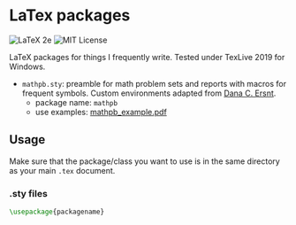 # LaTex packages

![LaTeX 2e](https://img.shields.io/badge/LaTex-2e-yellow) ![MIT License](https://img.shields.io/badge/license-MIT-blue)

LaTeX packages for things I frequently write. Tested under TexLive 2019 for Windows.


- `mathpb.sty`: preamble for math problem sets and reports with macros for frequent symbols.
Custom environments adapted from [Dana C. Ersnt](https://gist.github.com/dcernst/1827406). 
  - package name: `mathpb`
  - use examples: [mathpb_example.pdf](https://github.com/Jswig/latex-packages/edit/master/mathpb_examples.pdf)

## Usage

Make sure that the package/class you want to use is in the same directory as your main `.tex` document.

### .sty files

```tex
\usepackage{packagename}
```
